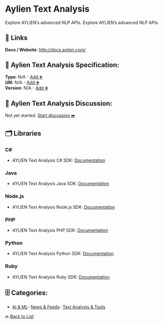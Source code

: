 # Aylien Text Analysis

Explore AYLIEN’s advanced NLP APIs.  Explore AYLIEN’s advanced NLP APIs

##  🔗 Links
**Docs / Website**: http://docs.aylien.com/

## 🧬 Aylien Text Analysis Specification:
**Type**: N/A - [Add ➕](https://github.com/apis-list/apis-list/edit/main/apis.yaml#L1125)  
**URI**: N/A - [Add ➕](https://github.com/apis-list/apis-list/edit/main/apis.yaml#L1125)  
**Version**: N/A - [Add ➕](https://github.com/apis-list/apis-list/edit/main/apis.yaml#L1125)

## 💬 Aylien Text Analysis Discussion:
Not yet started. [Start discussion ➡️](https://github.com/apis-list/apis-list/discussions/new)

## 🗂️ Libraries
### C#
- AYLIEN Text Analysis C# SDK: [Documentation](https://developer.aylien.com/getting-started/cs)
### Java
- AYLIEN Text Analysis Java SDK: [Documentation](https://developer.aylien.com/getting-started/java)
### Node.js
- AYLIEN Text Analysis Node.js SDK: [Documentation](https://developer.aylien.com/getting-started/node)
### PHP
- AYLIEN Text Analysis PHP SDK: [Documentation](https://developer.aylien.com/getting-started/php)
### Python
- AYLIEN Text Analysis Python SDK: [Documentation](https://developer.aylien.com/getting-started/python)
### Ruby
- AYLIEN Text Analysis Ruby SDK: [Documentation](https://developer.aylien.com/getting-started/ruby)


## 🗄️ Categories:
- [AI & ML](https://github.com/apis-list/apis-list#ai--ml-)- [News & Feeds](https://github.com/apis-list/apis-list#news--feeds-)- [Text Analysis & Tools](https://github.com/apis-list/apis-list#text-analysis--tools-)

🔙  [Back to List](https://github.com/apis-list/apis-list)
